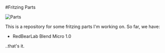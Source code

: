 #Fritzing Parts

![Parts](http://makenai.github.io/FritzingParts/parts.png)

This is a repository for some fritzing parts I'm working on. So far, we have:

- RedBearLab Blend Micro 1.0

..that's it.